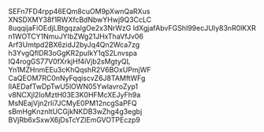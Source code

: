 SEFn7FD4rpp46EQm8cuOM9pXwnQaRXus
XNSDXMY38f1RWXfcBdNbwYHwj9Q3CcLC
8uqqijaFiOEdjLBtgqzalgOe2x3NrWzG
ldXgjafAbvFGShI99ecJUIy83nR0lKXR
n1WOTCY1NmuJYIbZWg21JHxThaVfJv06
Arf3Umtpd2BX6zidJ2byJq4Qn2Wca7zg
h3YvgQflDR3oGgKR2puIkY1qS2Lnvspa
IQ4rogGS77V0fXrkjHf4iVjb2sMgtyQL
Yn1MZHnmEEu3cKhQqshR2V6BOxUPmjWF
CaQEOM7RC0nNyFqqiscvZ6J8TAMftWFg
IlAEDafTwDpTwU5lOWN05YwlavroZyp1
v8NCXjl2IoMztH03E3K0HFMcXEJyFh9a
MsNEajVjn2rIi7JCMyE0PM12ncgSaPFQ
sBmHgKnznltUCGjkNKDB3wZhg4g3egbj
BVjRb6xSxwX6jDsTcYZlEmGVOTPEczp9
